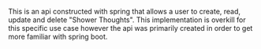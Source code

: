 This is an api constructed with spring that allows a user to create, read, update and delete "Shower Thoughts".
This implementation is overkill for this specific use case however the api was primarily created in order to get more familiar with spring boot.

